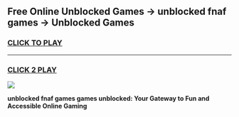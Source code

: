 
## Free Online Unblocked Games → unblocked fnaf games → Unblocked Games
<h3>
<a href="https://premium.freeplayer.one?title=unblocked_fnaf_games&ref=21F">CLICK TO PLAY</a></h3>
<hr>

<h3>
<a href="https://premium.freeplayer.one?title=unblocked_fnaf_games&ref=21F">CLICK 2 PLAY</a>
  
</h3>

<a href="https://premium.freeplayer.one?title=unblocked_fnaf_games&ref=21F/"><img src="https://clearcache.store/games.png"></a>


**unblocked fnaf games games unblocked: Your Gateway to Fun and Accessible Online Gaming**
